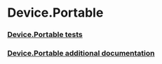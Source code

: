 # Device.Portable
### [Device.Portable tests](testref/device-portable-tests.md)
### [Device.Portable additional documentation](testref/device-portable-additional-documentation.md)
